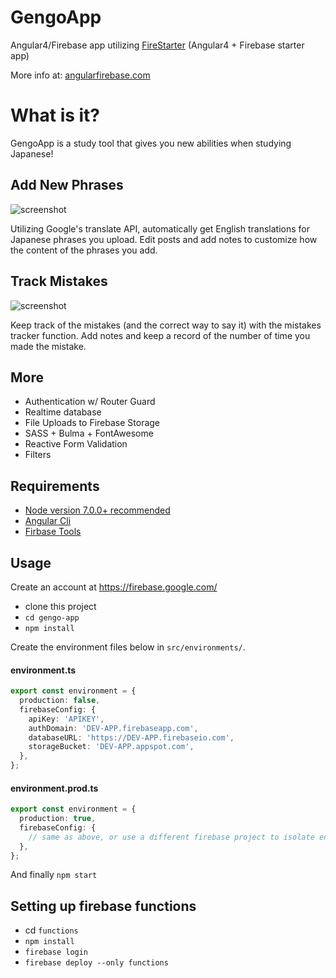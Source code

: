 # GengoApp

Angular4/Firebase app utilizing [FireStarter](https://github.com/codediodeio/angular-firestarter) (Angular4 + Firebase starter app)

More info at: [angularfirebase.com](https://angularfirebase.com/)

# What is it?

GengoApp is a study tool that gives you new abilities when studying Japanese!

## Add New Phrases

![screenshot](https://user-images.githubusercontent.com/6524512/28711426-802eceea-73c2-11e7-999e-04d656abcf5d.png)

Utilizing Google's translate API, automatically get English translations for Japanese phrases you upload. Edit posts and add notes to customize how the content of the phrases you add.

## Track Mistakes

![screenshot](https://user-images.githubusercontent.com/6524512/28711425-802e370a-73c2-11e7-8b74-bae61a9fcad3.png)

Keep track of the mistakes (and the correct way to say it) with the mistakes tracker function.
Add notes and keep a record of the number of time you made the mistake.

## More

- Authentication w/ Router Guard
- Realtime database
- File Uploads to Firebase Storage
- SASS + Bulma + FontAwesome
- Reactive Form Validation
- Filters

## Requirements

- [Node version 7.0.0+ recommended](https://github.com/riywo/ndenv)
- [Angular Cli](https://cli.angular.io/)
- [Firbase Tools](https://github.com/firebase/firebase-tools)

## Usage

Create an account at https://firebase.google.com/

- clone this project
- `cd gengo-app`
- `npm install`

Create the environment files below in `src/environments/`.

#### environment.ts

```typescript
export const environment = {
  production: false,
  firebaseConfig: {
    apiKey: 'APIKEY',
    authDomain: 'DEV-APP.firebaseapp.com',
    databaseURL: 'https://DEV-APP.firebaseio.com',
    storageBucket: 'DEV-APP.appspot.com',
  },
};
```

#### environment.prod.ts

```typescript
export const environment = {
  production: true,
  firebaseConfig: {
    // same as above, or use a different firebase project to isolate environments
  },
};
```

And finally `npm start`

## Setting up firebase functions

- cd `functions`
- `npm install`
- `firebase login`
- `firebase deploy --only functions`
